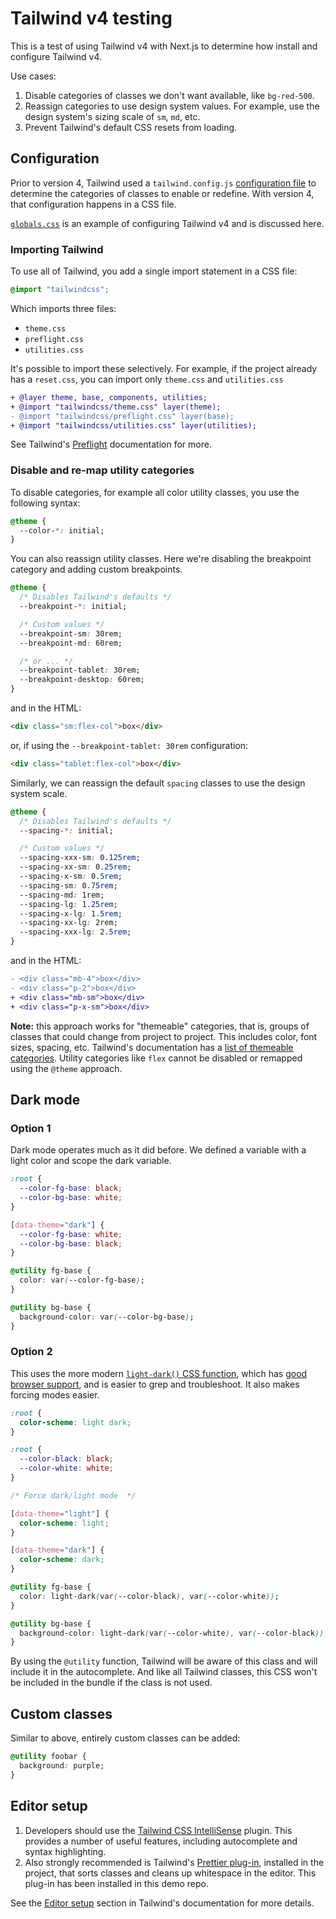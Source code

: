 # Tailwind v4 testing

This is a test of using Tailwind v4 with Next.js to determine how install and configure Tailwind v4.

Use cases:

1. Disable categories of classes we don't want available, like `bg-red-500`.
2. Reassign categories to use design system values. For example, use the design system's sizing scale of `sm`, `md`, etc.
3. Prevent Tailwind's default CSS resets from loading.

## Configuration

Prior to version 4, Tailwind used a `tailwind.config.js` [configuration file](https://v3.tailwindcss.com/docs/theme) to determine the categories of classes to enable or redefine. With version 4, that configuration happens in a CSS file.

[`globals.css`](https://github.com/genoni-studio/nextjs-tailwind-4/blob/main/src/app/globals.css) is an example of configuring Tailwind v4 and is discussed here.

### Importing Tailwind

To use all of Tailwind, you add a single import statement in a CSS file:

```css
@import "tailwindcss";
```

Which imports three files:

- `theme.css`
- `preflight.css`
- `utilities.css`

It's possible to import these selectively. For example, if the project already has a `reset.css`, you can import only `theme.css` and `utilities.css`

```diff
+ @layer theme, base, components, utilities;
+ @import "tailwindcss/theme.css" layer(theme);
- @import "tailwindcss/preflight.css" layer(base);
+ @import "tailwindcss/utilities.css" layer(utilities);
```

See Tailwind's [Preflight](https://tailwindcss.com/docs/preflight) documentation for more.

### Disable and re-map utility categories

To disable categories, for example all color utility classes, you use the following syntax:

```css
@theme {
  --color-*: initial;
}
```

You can also reassign utility classes. Here we're disabling the breakpoint category and adding custom breakpoints.

```css
@theme {
  /* Disables Tailwind's defaults */
  --breakpoint-*: initial;

  /* Custom values */
  --breakpoint-sm: 30rem;
  --breakpoint-md: 60rem;

  /* or ... */
  --breakpoint-tablet: 30rem;
  --breakpoint-desktop: 60rem;
}
```

and in the HTML:

```html
<div class="sm:flex-col">box</div>
```

or, if using the `--breakpoint-tablet: 30rem` configuration:

```html
<div class="tablet:flex-col">box</div>
```

Similarly, we can reassign the default `spacing` classes to use the design system scale.

```css
@theme {
  /* Disables Tailwind's defaults */
  --spacing-*: initial;

  /* Custom values */
  --spacing-xxx-sm: 0.125rem;
  --spacing-xx-sm: 0.25rem;
  --spacing-x-sm: 0.5rem;
  --spacing-sm: 0.75rem;
  --spacing-md: 1rem;
  --spacing-lg: 1.25rem;
  --spacing-x-lg: 1.5rem;
  --spacing-xx-lg: 2rem;
  --spacing-xxx-lg: 2.5rem;
}
```

and in the HTML:

```diff
- <div class="mb-4">box</div>
- <div class="p-2">box</div>
+ <div class="mb-sm">box</div>
+ <div class="p-x-sm">box</div>
```

**Note:** this approach works for "themeable" categories, that is, groups of classes that could change from project to project. This includes color, font sizes, spacing, etc. Tailwind's documentation has a [list of themeable categories](https://tailwindcss.com/docs/theme#theme-variable-namespaces). Utility categories like `flex` cannot be disabled or remapped using the `@theme` approach.

## Dark mode

### Option 1

Dark mode operates much as it did before. We defined a variable with a light color and scope the dark variable.

```css
:root {
  --color-fg-base: black;
  --color-bg-base: white;
}

[data-theme="dark"] {
  --color-fg-base: white;
  --color-bg-base: black;
}

@utility fg-base {
  color: var(--color-fg-base);
}

@utility bg-base {
  background-color: var(--color-bg-base);
}
```

### Option 2

This uses the more modern [`light-dark()` CSS function](https://developer.mozilla.org/en-US/docs/Web/CSS/color_value/light-dark), which has [good browser support](https://caniuse.com/?search=light-dark), and is easier to grep and troubleshoot. It also makes forcing modes easier.

```css
:root {
  color-scheme: light dark;
}

:root {
  --color-black: black;
  --color-white: white;
}

/* Force dark/light mode  */

[data-theme="light"] {
  color-scheme: light;
}

[data-theme="dark"] {
  color-scheme: dark;
}

@utility fg-base {
  color: light-dark(var(--color-black), var(--color-white));
}

@utility bg-base {
  background-color: light-dark(var(--color-white), var(--color-black));
}
```

By using the `@utility` function, Tailwind will be aware of this class and will include it in the autocomplete. And like all Tailwind classes, this CSS won't be included in the bundle if the class is not used.

## Custom classes

Similar to above, entirely custom classes can be added:

```css
@utility foobar {
  background: purple;
}
```

## Editor setup

1. Developers should use the [Tailwind CSS IntelliSense](https://marketplace.visualstudio.com/items?itemName=bradlc.vscode-tailwindcss) plugin. This provides a number of useful features, including autocomplete and syntax highlighting.
2. Also strongly recommended is Tailwind's [Prettier plug-in](https://github.com/tailwindlabs/prettier-plugin-tailwindcss), installed in the project, that sorts classes and cleans up whitespace in the editor. This plug-in has been installed in this demo repo.

See the [Editor setup](https://tailwindcss.com/docs/editor-setup) section in Tailwind's documentation for more details.
